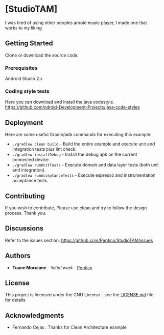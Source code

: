 # [StudioTAM]

I was tired of using other peoples anroid music player, I made one that works to my liking 

## Getting Started

Clone or download the source code.

### Prerequisites

Android Studio 2.x

### Coding style tests

Here you can download and install the java codestyle.
https://github.com/ndroid-Development-Projects/java-code-styles


## Deployment

Here are some useful Gradle/adb commands for executing this example:

 * `./gradlew clean build` - Build the entire example and execute unit and integration tests plus lint check.
 * `./gradlew installDebug` - Install the debug apk on the current connected device.
 * `./gradlew runUnitTests` - Execute domain and data layer tests (both unit and integration).
 * `./gradlew runAcceptanceTests` - Execute espresso and instrumentation acceptance tests.
 

## Contributing
If you wish to contribute, Please use clean and try to follow the design process. Thank you.

Discussions
-----------------

Refer to the issues section: https://github.com/Pentico/StudioTAM/issues

## Authors

* **Tuane Morulane** - *Initial work* - [Pentico](https://github.com/Pentico)

## License

This project is licensed under the GNU License - see the [LICENSE.md](LICENSE.md) file for details

## Acknowledgments

* Fernando Cejas : Thanks for Clean Architecture example
